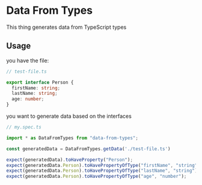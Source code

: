 # Data From Types
This thing generates data from TypeScript types

<!-- ## Install
`npm install -S -D data-from-types` -->

## Usage
you have the file:

```ts
// test-file.ts

export interface Person {
  firstName: string;
  lastName: string;
  age: number;
}
```

you want to generate data based on the interfaces

```ts
// my.spec.ts

import * as DataFromTypes from "data-from-types";

const generatedData = DataFromTypes.getData('./test-file.ts')

expect(generatedData).toHaveProperty("Person");
expect(generatedData.Person).toHavePropertyOfType("firstName", "string");
expect(generatedData.Person).toHavePropertyOfType("lastName", "string");
expect(generatedData.Person).toHavePropertyOfType("age", "number");
```
